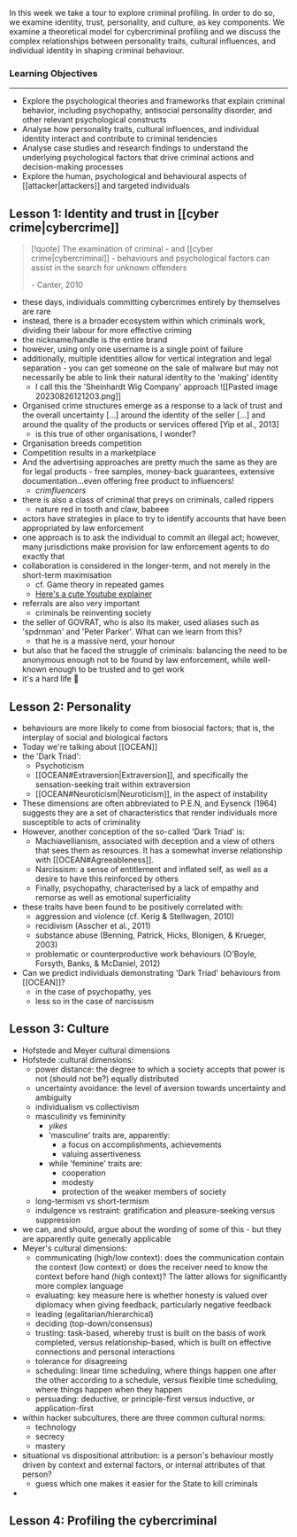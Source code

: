 In this week we take a tour to explore criminal profiling. In order to do so, we examine identity, trust, personality, and culture, as key components. We examine a theoretical model for cybercriminal profiling and we discuss the complex relationships between personality traits, cultural influences, and individual identity in shaping criminal behaviour.

### Learning Objectives
---
- Explore the psychological theories and frameworks that explain criminal behavior, including psychopathy, antisocial personality disorder, and other relevant psychological constructs
- Analyse how personality traits, cultural influences, and individual identity interact and contribute to criminal tendencies
- Analyse case studies and research findings to understand the underlying psychological factors that drive criminal actions and decision-making processes
- Explore the human, psychological and behavioural aspects of [[attacker|attackers]] and targeted individuals

## Lesson 1: Identity and trust in [[cyber crime|cybercrime]]

>[!quote] The examination of criminal - and [[cyber crime|cybercriminal]] - behaviours and psychological factors can assist in the search for unknown offenders
>
>\- Canter, 2010

- these days, individuals committing cybercrimes entirely by themselves are rare
- instead, there is a broader ecosystem within which criminals work, dividing their labour for more effective criming
- the nickname/handle is the entire brand
- however, using only one username is a single point of failure
- additionally, multiple identities allow for vertical integration and legal separation - you can get someone on the sale of malware but may not necessarily be able to link their natural identity to the 'making' identity
	- I call this the 'Sheinhardt Wig Company' approach ![[Pasted image 20230826121203.png]]
- Organised crime structures emerge as a response to a lack of trust and the overall uncertainty \[...] around the identity of the seller \[...] and around the quality of the products or services offered \[Yip et al., 2013]
	- is this true of other organisations, I wonder?
- Organisation breeds competition
- Competition results in a marketplace
- And the advertising approaches are pretty much the same as they are for legal products - free samples, money-back guarantees, extensive documentation...even offering free product to influencers!
	- *crimfluencers*
- there is also a class of criminal that preys on criminals, called rippers
	- nature red in tooth and claw, babeee
- actors have strategies in place to try to identify accounts that have been appropriated by law enforcement
- one approach is to ask the individual to commit an illegal act; however, many jurisdictions make provision for law enforcement agents to do exactly that
- collaboration is considered in the longer-term, and not merely in the short-term maximisation
	- cf. Game theory in repeated games
	- [Here's a cute Youtube explainer](https://youtu.be/emyi4z-O0ls?si=-eQzJoTg8hwg9y-L)
- referrals are also very important
	- criminals be reinventing society
- the seller of GOVRAT, who is also its maker, used aliases such as 'spdrnman' and 'Peter Parker'. What can we learn from this?
	- that he is a massive nerd, your honour
- but also that he faced the struggle of criminals: balancing the need to be anonymous enough not to be found by law enforcement, while well-known enough to be trusted and to get work
- it's a hard life 🎻

## Lesson 2: Personality
- behaviours are more likely to come from biosocial factors; that is, the interplay of social and biological factors
- Today we're talking about [[OCEAN]]
- the 'Dark Triad':
	- Psychoticism
	- [[OCEAN#Extraversion|Extraversion]], and specifically the sensation-seeking trait within extraversion
	- [[OCEAN#Neuroticism|Neuroticism]], in the aspect of instability
- These dimensions are often abbreviated to P.E.N, and Eysenck (1964) suggests they are a set of characteristics that render individuals more susceptible to acts of criminality
- However, another conception of the so-called 'Dark Triad' is:
	- Machiavellianism, associated with deception and a view of others that sees them as resources. It has a somewhat inverse relationship with [[OCEAN#Agreeableness]]. 
	- Narcissism: a sense of entitlement and inflated self, as well as a desire to have this reinforced by others
	- Finally, psychopathy, characterised by a lack of empathy and remorse as well as emotional superficiality
- these traits have been found to be positively correlated with:
	- aggression and violence (cf. Kerig & Stellwagen, 2010)
	- recidivism (Asscher et al., 2011)
	- substance abuse (Benning, Patrick, Hicks, Blonigen, & Krueger, 2003)
	- problematic or counterproductive work behaviours (O'Boyle, Forsyth, Banks, & McDaniel, 2012)
- Can we predict individuals demonstrating 'Dark Triad' behaviours from [[OCEAN]]?
	- in the case of psychopathy, yes
	- less so in the case of narcissism

## Lesson 3: Culture
- Hofstede and Meyer cultural dimensions
- Hofstede :cultural dimensions:
	- power distance: the degree to which a society accepts that power is not (should not be?) equally distributed
	- uncertainty avoidance: the level of aversion towards uncertainty and ambiguity
	- individualism vs collectivism
	- masculinity vs femininity
		- _yikes_
		- 'masculine' traits are, apparently:
			- a focus on accomplishments, achievements
			- valuing assertiveness
		- while 'feminine' traits are:
			- cooperation
			- modesty
			- protection of the weaker members of society
	- long-termism vs short-termism
	- indulgence vs restraint: gratification and pleasure-seeking versus suppression
- we can, and should, argue about the wording of some of this - but they are apparently quite generally applicable
- Meyer's cultural dimensions:
	- communicating (high/low context): does the communication contain the context (low context) or does the receiver need to know the context before hand (high context)? The latter allows for significantly more complex language 
	- evaluating: key measure here is whether honesty is valued over diplomacy when giving feedback, particularly negative feedback
	- leading (egalitarian/hierarchical)
	- deciding (top-down/consensus)
	- trusting: task-based, whereby trust is built on the basis of work completed, versus relationship-based, which is built on effective connections and personal interactions
	- tolerance for disagreeing
	- scheduling: linear time scheduling, where things happen one after the other according to a schedule, versus flexible time scheduling, where things happen when they happen
	- persuading: deductive, or principle-first versus inductive, or application-first
- within hacker subcultures, there are three common cultural norms:
	- technology
	- secrecy
	- mastery
- situational vs dispositional attribution: is a person's behaviour mostly driven by context and external factors, or internal attributes of that person?
	- guess which one makes it easier for the State to kill criminals
- 

## Lesson 4: Profiling the cybercriminal